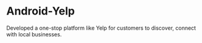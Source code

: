 # Android-Yelp
Developed a one-stop platform like Yelp for customers to discover, connect with local businesses.
